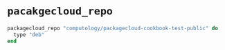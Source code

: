 # `pacakgecloud_repo`

```ruby
packagecloud_repo "computology/packagecloud-cookbook-test-public" do
  type "deb"
end
```
